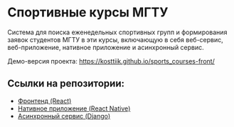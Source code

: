 # Спортивные курсы МГТУ
Система для поиска еженедельных спортивных групп и формирования заявок студентов МГТУ в эти курсы, включающую в себя веб-сервис, веб-приложение, нативное приложение и асинхронный сервис.

Демо-версия проекта: https://kosttiik.github.io/sports_courses-front/

## Ссылки на репозитории:
- [Фронтенд (React)](https://github.com/kosttiik/sports_courses-front)
- [Нативное приложение (React Native)](https://github.com/kosttiik/sports_courses-native)
- [Асинхронный сервис (Django)](https://github.com/kosttiik/sports_courses-async)